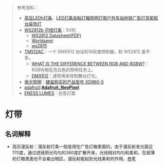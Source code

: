 > 参考资料：
>
> - [高压LEDh灯条](https://item.taobao.com/item.htm?spm=a230r.1.14.89.b5fb4e52YPl7Df&id=664938858166&ns=1&abbucket=6#detail)、[LED灯条自粘灯箱照明灯带户外车站地铁广告灯货架柜台装饰灯](https://item.taobao.com/item.htm?spm=a230r.1.14.59.b5fb4e52YPl7Df&id=670310094181&ns=1&abbucket=6#detail)
> - [WS2812b 可控灯条](https://item.taobao.com/item.htm?spm=a230r.1.14.54.2e4f2caaEqSQnM&id=587315326469&ns=1&abbucket=6#detail)：5V的
>   - [WS2812 Datasheet(PDF)](https://html.alldatasheet.com/html-pdf/553088/ETC2/WS2812/95/1/WS2812.html)
>   - [Worldsemi](http://www.world-semi.com/)
>   - [ws2815](https://item.taobao.com/item.htm?spm=a230r.1.14.29.1b8c694bkiwYcY&id=603192371549&ns=1&abbucket=6#detail)
> - [TM512AC](https://www.artleds.com/blog/ic-chip-pixel-protocol-overview-tm512ac)：一个 DMX512 协议的16灰度控制器。和 WS2812 差不多。
>   - [WHAT IS THE DIFFERENCE BETWEEN RGB AND RGBW?](https://lightingequipmentsales.com/what-is-the-difference-between-rgb-and-rgbw.html)：RGBW用在亮白色的照明任务上。
>   - [DMX512](http://www.dmx-512.com/)：通常用来控制舞台灯光。
> - [帝光照明](http://www.dgdiguang.com/html/products.html)：[硬盒购买的产品型号 XD960-5](https://www.xdvis.cn/products/28.html)
> - [adafruit](https://github.com/adafruit)/**[Adafruit_NeoPixel](https://github.com/adafruit/Adafruit_NeoPixel)**
> - [ENESS LUMES](http://lumes.net/)：创意灯面

# 灯带

## 名词解释

- 高压漫反射：漫反射灯条一般是用在广告灯箱里面的，由于漫反射发光面近170度，通过透镜把光均匀的360度扩散开来，光线相对均匀和柔和，在超薄的灯箱里面也不会看出暗区。漫反射能起到光线柔和的作用。[参考](http://www.norklighting.com/qask-question-detail-id-368.html)
